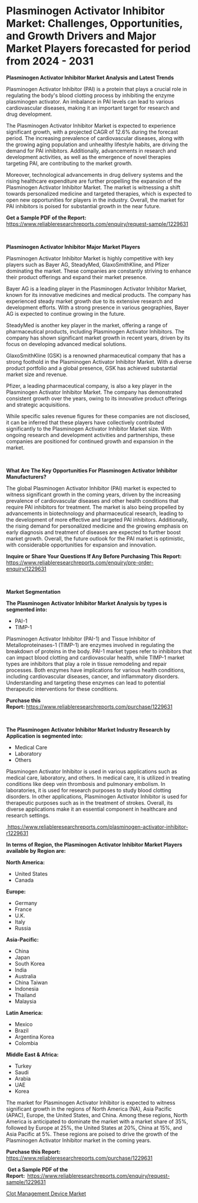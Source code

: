 <p><h1>Plasminogen Activator Inhibitor Market: Challenges, Opportunities, and Growth Drivers and Major Market Players forecasted for period from 2024 - 2031</h1></p><p><strong>Plasminogen Activator Inhibitor Market Analysis and Latest Trends</strong></p>
<p><p>Plasminogen Activator Inhibitor (PAI) is a protein that plays a crucial role in regulating the body's blood clotting process by inhibiting the enzyme plasminogen activator. An imbalance in PAI levels can lead to various cardiovascular diseases, making it an important target for research and drug development.</p><p>The Plasminogen Activator Inhibitor Market is expected to experience significant growth, with a projected CAGR of 12.6% during the forecast period. The increasing prevalence of cardiovascular diseases, along with the growing aging population and unhealthy lifestyle habits, are driving the demand for PAI inhibitors. Additionally, advancements in research and development activities, as well as the emergence of novel therapies targeting PAI, are contributing to the market growth.</p><p>Moreover, technological advancements in drug delivery systems and the rising healthcare expenditure are further propelling the expansion of the Plasminogen Activator Inhibitor Market. The market is witnessing a shift towards personalized medicine and targeted therapies, which is expected to open new opportunities for players in the industry. Overall, the market for PAI inhibitors is poised for substantial growth in the near future.</p></p>
<p><strong>Get a Sample PDF of the Report:&nbsp;</strong> <a href="https://www.reliableresearchreports.com/enquiry/request-sample/1229631">https://www.reliableresearchreports.com/enquiry/request-sample/1229631</a></p>
<p>&nbsp;</p>
<p><strong>Plasminogen Activator Inhibitor Major Market Players</strong></p>
<p><p>Plasminogen Activator Inhibitor Market is highly competitive with key players such as Bayer AG, SteadyMed, GlaxoSmithKline, and Pfizer dominating the market. These companies are constantly striving to enhance their product offerings and expand their market presence.</p><p>Bayer AG is a leading player in the Plasminogen Activator Inhibitor Market, known for its innovative medicines and medical products. The company has experienced steady market growth due to its extensive research and development efforts. With a strong presence in various geographies, Bayer AG is expected to continue growing in the future.</p><p>SteadyMed is another key player in the market, offering a range of pharmaceutical products, including Plasminogen Activator Inhibitors. The company has shown significant market growth in recent years, driven by its focus on developing advanced medical solutions.</p><p>GlaxoSmithKline (GSK) is a renowned pharmaceutical company that has a strong foothold in the Plasminogen Activator Inhibitor Market. With a diverse product portfolio and a global presence, GSK has achieved substantial market size and revenue.</p><p>Pfizer, a leading pharmaceutical company, is also a key player in the Plasminogen Activator Inhibitor Market. The company has demonstrated consistent growth over the years, owing to its innovative product offerings and strategic acquisitions.</p><p>While specific sales revenue figures for these companies are not disclosed, it can be inferred that these players have collectively contributed significantly to the Plasminogen Activator Inhibitor Market size. With ongoing research and development activities and partnerships, these companies are positioned for continued growth and expansion in the market.</p></p>
<p>&nbsp;</p>
<p><strong>What Are The Key Opportunities For Plasminogen Activator Inhibitor Manufacturers?</strong></p>
<p><p>The global Plasminogen Activator Inhibitor (PAI) market is expected to witness significant growth in the coming years, driven by the increasing prevalence of cardiovascular diseases and other health conditions that require PAI inhibitors for treatment. The market is also being propelled by advancements in biotechnology and pharmaceutical research, leading to the development of more effective and targeted PAI inhibitors. Additionally, the rising demand for personalized medicine and the growing emphasis on early diagnosis and treatment of diseases are expected to further boost market growth. Overall, the future outlook for the PAI market is optimistic, with considerable opportunities for expansion and innovation.</p></p>
<p><strong>Inquire or Share Your Questions If Any Before Purchasing This Report:</strong> <a href="https://www.reliableresearchreports.com/enquiry/pre-order-enquiry/1229631">https://www.reliableresearchreports.com/enquiry/pre-order-enquiry/1229631</a></p>
<p>&nbsp;</p>
<p><strong>Market Segmentation</strong></p>
<p><strong>The Plasminogen Activator Inhibitor Market Analysis by types is segmented into:</strong></p>
<p><ul><li>PAI-1</li><li>TIMP-1</li></ul></p>
<p><p>Plasminogen Activator Inhibitor (PAI-1) and Tissue Inhibitor of Metalloproteinases-1 (TIMP-1) are enzymes involved in regulating the breakdown of proteins in the body. PAI-1 market types refer to inhibitors that can impact blood clotting and cardiovascular health, while TIMP-1 market types are inhibitors that play a role in tissue remodeling and repair processes. Both enzymes have implications for various health conditions, including cardiovascular diseases, cancer, and inflammatory disorders. Understanding and targeting these enzymes can lead to potential therapeutic interventions for these conditions.</p></p>
<p><strong>Purchase this Report:&nbsp;</strong><a href="https://www.reliableresearchreports.com/purchase/1229631">https://www.reliableresearchreports.com/purchase/1229631</a></p>
<p>&nbsp;</p>
<p><strong>The Plasminogen Activator Inhibitor Market Industry Research by Application is segmented into:</strong></p>
<p><ul><li>Medical Care</li><li>Laboratory</li><li>Others</li></ul></p>
<p><p>Plasminogen Activator Inhibitor is used in various applications such as medical care, laboratory, and others. In medical care, it is utilized in treating conditions like deep vein thrombosis and pulmonary embolism. In laboratories, it is used for research purposes to study blood clotting disorders. In other applications, Plasminogen Activator Inhibitor is used for therapeutic purposes such as in the treatment of strokes. Overall, its diverse applications make it an essential component in healthcare and research settings.</p></p>
<p><a href="https://www.reliableresearchreports.com/plasminogen-activator-inhibitor-r1229631">&nbsp;https://www.reliableresearchreports.com/plasminogen-activator-inhibitor-r1229631</a></p>
<p><strong>In terms of Region, the Plasminogen Activator Inhibitor Market Players available by Region are:</strong></p>
<p>
    <p> <strong> North America: </strong>
        <ul>
            <li>United States</li>
            <li>Canada</li>
        </ul>
        </p> 
    <p> <strong> Europe: </strong>
        <ul>
            <li>Germany</li>
            <li>France</li>
            <li>U.K.</li>
            <li>Italy</li>
            <li>Russia</li>
        </ul>
        </p> 
    <p> <strong> Asia-Pacific: </strong>
        <ul>
            <li>China</li>
            <li>Japan</li>
            <li>South Korea</li>
            <li>India</li>
            <li>Australia</li>
            <li>China Taiwan</li>
            <li>Indonesia</li>
            <li>Thailand</li>
            <li>Malaysia</li>
        </ul>
        </p> 
    <p> <strong> Latin America: </strong>
        <ul>
            <li>Mexico</li>
            <li>Brazil</li>
            <li>Argentina Korea</li>
            <li>Colombia</li>
        </ul>
        </p> 
    <p> <strong> Middle East & Africa: </strong>
        <ul>
            <li>Turkey</li>
            <li>Saudi</li>
            <li>Arabia</li>
            <li>UAE</li>
            <li>Korea</li>
        </ul>
    </p>
    </p>
<p><p>The market for Plasminogen Activator Inhibitor is expected to witness significant growth in the regions of North America (NA), Asia Pacific (APAC), Europe, the United States, and China. Among these regions, North America is anticipated to dominate the market with a market share of 35%, followed by Europe at 25%, the United States at 20%, China at 15%, and Asia Pacific at 5%. These regions are poised to drive the growth of the Plasminogen Activator Inhibitor market in the coming years.</p></p>
<p><strong>Purchase this Report: </strong><a href="https://www.reliableresearchreports.com/purchase/1229631">https://www.reliableresearchreports.com/purchase/1229631</a></p>
<p>&nbsp;<strong>Get a Sample PDF of the Report:&nbsp;&nbsp;</strong><a href="https://www.reliableresearchreports.com/enquiry/request-sample/1229631">https://www.reliableresearchreports.com/enquiry/request-sample/1229631</a></p>
<p><strong></strong></p>
<p><p><a href="https://view.publitas.com/reportprime-1/clot-management-device-market-insights-into-market-cagr-market-trends-and-growth-strategies/">Clot Management Device Market</a></p></p>